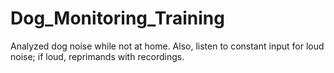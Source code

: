 # Dog_Monitoring_Training
Analyzed dog noise while not at home. Also, listen to constant input for loud noise; if loud, reprimands with recordings.

